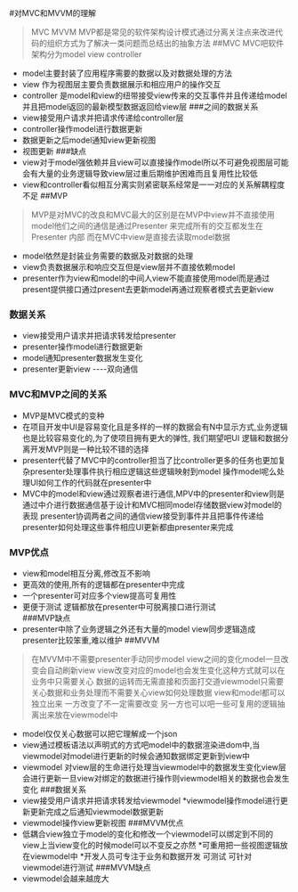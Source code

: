 #对MVC和MVVM的理解
>MVC MVVM  MVP都是常见的软件架构设计模式通过分离关注点来改进代码的组织方式为了解决一类问题而总结出的抽象方法
##MVC
>MVC吧软件架构分为model  view controller
* model主要封装了应用程序需要的数据以及对数据处理的方法
* view 作为视图层主要负责数据展示和相应用户的操作交互
* controller 是model和view的纽带接受view传来的交互事件并且传递给model并且把model返回的最新模型数据返回给view层
###之间的数据关系
* view接受用户请求并把请求传递给controller层
* controller操作model进行数据更新
* 数据更新之后model通知view更新视图
* 视图更新
###缺点
* view对于model强依赖并且view可以直接操作model所以不可避免视图层可能会有大量的业务逻辑导致view层过重后期维护困难而且复用性比较低
* view和controller看似相互分离实则紧密联系经常是一一对应的关系解耦程度不足
##MVP
>MVP是对MVC的改良和MVC最大的区别是在MVP中view并不直接使用model他们之间的通信是通过Presenter 来完成所有的交互都发生在Presenter 内部
>而在MVC中view是直接去读取model数据
* model依然是封装业务需要的数据及对数据的处理
* view负责数据展示和响应交互但是view层并不直接依赖model
* presenter作为view和model的中间人view不能直接使用model而是通过present提供接口通过present去更新model再通过观察者模式去更新view
### 数据关系
* view接受用户请求并把请求转发给presenter
* presenter操作model进行数据更新
* model通知presenter数据发生变化
* presenter更新view ----双向通信
### MVC和MVP之间的关系
* MVP是MVC模式的变种
* 在项目开发中UI是容易变化且是多样的一样的数据会有N中显示方式,业务逻辑也是比较容易变化的,为了使项目拥有更大的弹性,
    我们期望吧UI 逻辑和数据分离开发MVP则是一种比较不错的选择
* presenter代替了MVC中的controller担当了比controller更多的任务也更加复杂presenter处理事件执行相应逻辑这些逻辑映射到model
    操作model呢么处理UI如何工作的代码就在presenter中
* MVC中的model和view通过观察者进行通信,MPV中的presenter和view则是通过中介进行数据通信基于设计和MVC相同model存储数据view对model的表现
     presenter协调两者之间的通信view接受到事件并且把事件传递给presenter如何处理这些事件相应UI更新都由presenter来完成
### MVP优点
* view和model相互分离,修改互不影响
* 更高效的使用,所有的逻辑都在presenter中完成
* 一个presenter可对应多个view提高可复用性
* 更便于测试 逻辑都放在presenter中可脱离接口进行测试    
###MVP缺点
* presenter中除了业务逻辑之外还有大量的model view同步逻辑造成presenter比较笨重,难以维护
##MVVM
> 在MVVM中不需要presenter手动同步model view之间的变化model一旦改变会自动刷新view view改变对应的model也会发生变化这种方式就可以在业务中只需要关心
>数据的运转而无需直接和页面打交道viewmodel只需要关心数据和业务处理而不需要关心view如何处理数据  view和model都可以独立出来 一方改变了不一定需要改变
>另一方也可以吧一些可复用的逻辑抽离出来放在viewmodel中
* model仅仅关心数据可以把它理解成一个json
* view通过模板语法以声明式的方式吧model中的数据渲染进dom中,当viewmodel对model进行更新的时候会通知数据绑定更新到view中
* viewmodel 对view层的生命进行处理当viewmodel中的数据发生变化view层会进行更新一旦view对绑定的数据进行操作则viewmodel相关的数据也会发生变化
###数据关系
* view接受用户请求并把请求转发给viewmodel
*viewmodel操作model进行更新更新完成之后通知viewmodel数据更新
* viewmodel操作view更新视图
###MVVM优点
* 低耦合view独立于model的变化和修改一个viewmodel可以绑定到不同的view上当view变化的时候model可以不变反之亦然
*可重用把一些视图逻辑放在viewmodel中
*开发人员可专注于业务和数据开发
可测试 可针对viewmodel进行测试
###MVVM缺点
* viewmodel会越来越庞大

